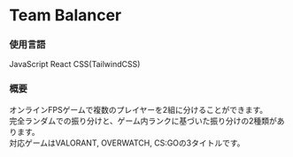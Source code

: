 # Team Balancer
### 使用言語
JavaScript
React
CSS(TailwindCSS)
### 概要
オンラインFPSゲームで複数のプレイヤーを2組に分けることができます。<br>
完全ランダムでの振り分けと、ゲーム内ランクに基づいた振り分けの2種類があります。<br>
対応ゲームはVALORANT, OVERWATCH, CS:GOの3タイトルです。<br>
